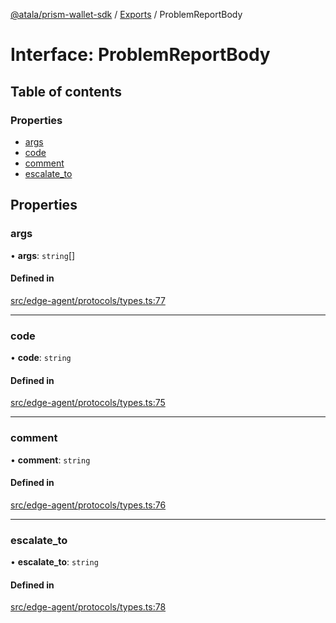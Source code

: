 [@atala/prism-wallet-sdk](../README.md) / [Exports](../modules.md) / ProblemReportBody

# Interface: ProblemReportBody

## Table of contents

### Properties

- [args](ProblemReportBody.md#args)
- [code](ProblemReportBody.md#code)
- [comment](ProblemReportBody.md#comment)
- [escalate\_to](ProblemReportBody.md#escalate_to)

## Properties

### args

• **args**: `string`[]

#### Defined in

[src/edge-agent/protocols/types.ts:77](https://github.com/hyperledger/identus-edge-agent-sdk-ts/blob/412988e74b53c977d2db02a120bdfcde11978df5/src/edge-agent/protocols/types.ts#L77)

___

### code

• **code**: `string`

#### Defined in

[src/edge-agent/protocols/types.ts:75](https://github.com/hyperledger/identus-edge-agent-sdk-ts/blob/412988e74b53c977d2db02a120bdfcde11978df5/src/edge-agent/protocols/types.ts#L75)

___

### comment

• **comment**: `string`

#### Defined in

[src/edge-agent/protocols/types.ts:76](https://github.com/hyperledger/identus-edge-agent-sdk-ts/blob/412988e74b53c977d2db02a120bdfcde11978df5/src/edge-agent/protocols/types.ts#L76)

___

### escalate\_to

• **escalate\_to**: `string`

#### Defined in

[src/edge-agent/protocols/types.ts:78](https://github.com/hyperledger/identus-edge-agent-sdk-ts/blob/412988e74b53c977d2db02a120bdfcde11978df5/src/edge-agent/protocols/types.ts#L78)
